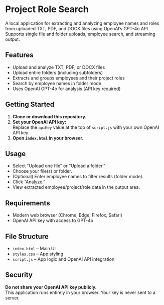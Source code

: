 # Project Role Search

A local application for extracting and analyzing employee names and roles from uploaded TXT, PDF, and DOCX files using OpenAI’s GPT-4o API. Supports single file and folder uploads, employee search, and streaming output.

## Features

- Upload and analyze TXT, PDF, or DOCX files
- Upload entire folders (including subfolders)
- Extracts and groups employees and their project roles
- Search by employee names in folder mode
- Uses OpenAI GPT-4o for analysis (API key required)

## Getting Started

1. **Clone or download this repository.**
2. **Set your OpenAI API key:**  
   Replace the `apiKey` value at the top of `script.js` with your own OpenAI API key.
3. **Open `index.html` in your browser.**

## Usage

- Select “Upload one file” or “Upload a folder.”
- Choose your file(s) or folder.
- (Optional) Enter employee names to filter results (folder mode).
- Click “Analyze.”
- View extracted employee/project/role data in the output area.

## Requirements

- Modern web browser (Chrome, Edge, Firefox, Safari)
- OpenAI API key with access to GPT-4o

## File Structure

- `index.html` – Main UI
- `styles.css` – App styling
- `script.js` – App logic and OpenAI API integration

## Security

**Do not share your OpenAI API key publicly.**  
This application runs entirely in your browser. Your key is never sent to a server.